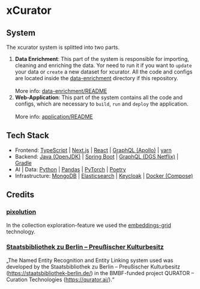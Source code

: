 # xCurator


## System
The xcurator system is splitted into two parts. 
1. **Data Enrichment**: This part of the system is responsible for importing, cleaning and enriching the data. 
Yor need to run it if you want to `update` your data or `create` a new dataset for xcurator. 
All the code and configs are located inside the [data-enrichment](./data-enrichment) directory if this repository.
</br></br>More info: [data-enrichment/README](data-enrichment/README.md)
2. **Web-Application**: This part of the system contains all the code and configs, which are necessary to `build`, `run` and `deploy` the application.
   </br></br>More info: [application/README](application/README.md)

## Tech Stack
- Frontend: [TypeScript](https://www.typescriptlang.org/) | [Next.js](https://nextjs.org/) | [React](https://react.dev/) | [GraphQL (Apollo)](https://www.apollographql.com/) | [yarn](https://yarnpkg.com/)
- Backend: [Java (OpenJDK)](https://openjdk.org/) | [Spring Boot](https://spring.io/) | [GraphQL (DGS Netflix)](https://netflix.github.io/dgs/) | [Gradle](https://gradle.org/)
- AI | Data: [Python](https://www.python.org/) | [Pandas](https://pandas.pydata.org/) | [PyTorch](https://pytorch.org/) | [Poetry](https://python-poetry.org/)
- Infrastructure: [MongoDB](https://www.mongodb.com/) | [Elasticsearch](https://www.elastic.co/de/elasticsearch) | [Keycloak](https://www.keycloak.org/) | [Docker (Compose)](https://www.docker.com/)

## Credits

### [pixolution](https://pixolution.org/)
In the collection exploration-feature we used the [embeddings-grid](https://github.com/pixolution/embeddings-grid) technology. 

### [Staatsbibliothek zu Berlin – Preußischer Kulturbesitz](https://staatsbibliothek-berlin.de/)
„The Named Entity Recognition and Entity Linking system used was developed by the Staatsbibliothek zu Berlin – Preußischer Kulturbesitz (https://staatsbibliothek-berlin.de/) in the BMBF-funded project QURATOR – Curation Technologies (https://qurator.ai/).“